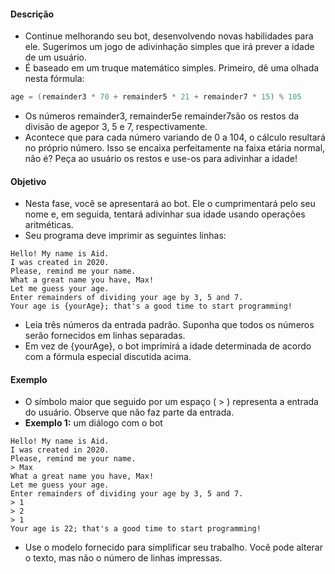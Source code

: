 #### Descrição
* Continue melhorando seu bot, desenvolvendo novas habilidades para ele. Sugerimos um jogo de adivinhação simples que irá prever a idade de um usuário.
* É baseado em um truque matemático simples. Primeiro, dê uma olhada nesta fórmula:
```java
age = (remainder3 * 70 + remainder5 * 21 + remainder7 * 15) % 105
```
* Os números remainder3, remainder5e remainder7são os restos da divisão de agepor 3, 5 e 7, respectivamente.
* Acontece que para cada número variando de 0 a 104, o cálculo resultará no próprio número. Isso se encaixa perfeitamente na faixa etária normal, não é? Peça ao usuário os restos e use-os para adivinhar a idade!
#### Objetivo
* Nesta fase, você se apresentará ao bot. Ele o cumprimentará pelo seu nome e, em seguida, tentará adivinhar sua idade usando operações aritméticas.
* Seu programa deve imprimir as seguintes linhas:
```
Hello! My name is Aid.
I was created in 2020.
Please, remind me your name.
What a great name you have, Max!
Let me guess your age.
Enter remainders of dividing your age by 3, 5 and 7.
Your age is {yourAge}; that's a good time to start programming!
```
* Leia três números da entrada padrão. Suponha que todos os números serão fornecidos em linhas separadas.
* Em vez de {yourAge}, o bot imprimirá a idade determinada de acordo com a fórmula especial discutida acima.
#### Exemplo
* O símbolo maior que seguido por um espaço ( > ) representa a entrada do usuário. Observe que não faz parte da entrada.
* <strong>Exemplo 1:</strong> um diálogo com o bot
```
Hello! My name is Aid.
I was created in 2020.
Please, remind me your name.
> Max
What a great name you have, Max!
Let me guess your age.
Enter remainders of dividing your age by 3, 5 and 7.
> 1
> 2
> 1
Your age is 22; that's a good time to start programming!
```
* Use o modelo fornecido para simplificar seu trabalho. Você pode alterar o texto, mas não o número de linhas impressas.

